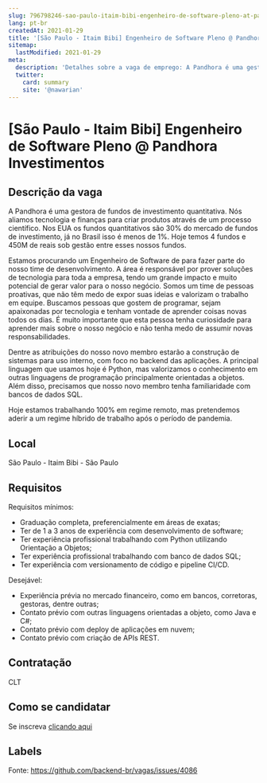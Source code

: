 ```yaml
---
slug: 796798246-sao-paulo-itaim-bibi-engenheiro-de-software-pleno-at-pandhora-investimentos
lang: pt-br
createdAt: 2021-01-29
title: '[São Paulo - Itaim Bibi] Engenheiro de Software Pleno @ Pandhora Investimentos - Vaga de Emprego'
sitemap:
  lastModified: 2021-01-29
meta:
  description: 'Detalhes sobre a vaga de emprego: A Pandhora é uma gestora de fundos de investimento quantitativa. Nós aliamos tecnologia e finanças para criar produtos através de um processo científico. Nos EUA os fundos quantitativos são 30% do mercado de fundos de investimento, já no Brasil isso é menos de 1%. Hoje temos 4 fundos e 450M de reais sob gestão entre esses nossos fundos. Estamos procurando um Engenheiro de Software de para fazer parte do nosso time de desenvolvimento. A área é responsável por prover soluções de tecnologia para toda a empresa, tendo um grande impacto e muito potencial de gerar valor para o nosso negócio. Somos um time de pessoas proativas, que não têm medo de expor suas ideias e valorizam o trabalho em equipe. Buscamos pessoas que gostem de programar, sejam apaixonadas por tecnologia e tenham vontade de aprender coisas novas todos os dias. É muito importante que esta pessoa tenha curiosidade para aprender mais sobre o nosso negócio e não tenha medo de assumir novas responsabilidades. Dentre as atribuições do nosso novo membro estarão a construção de sistemas para uso interno, com foco no backend das aplicações. A principal linguagem que usamos hoje é Python, mas valorizamos o conhecimento em outras linguagens de programação principalmente orientadas a objetos. Além disso, precisamos que nosso novo membro tenha familiaridade com bancos de dados SQL. Hoje estamos trabalhando 100% em regime remoto, mas pretendemos aderir a um regime híbrido de trabalho após o período de pandemia.'
  twitter:
    card: summary
    site: '@nawarian'
---
```


# [São Paulo - Itaim Bibi] Engenheiro de Software Pleno @ Pandhora Investimentos

## Descrição da vaga

A Pandhora é uma gestora de fundos de investimento quantitativa. Nós aliamos tecnologia e finanças para criar produtos através de um processo científico. Nos EUA os fundos quantitativos são 30% do mercado de fundos de investimento, já no Brasil isso é menos de 1%. Hoje temos 4 fundos e 450M de reais sob gestão entre esses nossos fundos.

Estamos procurando um Engenheiro de Software de para fazer parte do nosso time de desenvolvimento. A área é responsável por prover soluções de tecnologia para toda a empresa, tendo um grande impacto e muito potencial de gerar valor para o nosso negócio. Somos um time de pessoas proativas, que não têm medo de expor suas ideias e valorizam o trabalho em equipe. Buscamos pessoas que gostem de programar, sejam apaixonadas por tecnologia e tenham vontade de aprender coisas novas todos os dias. É muito importante que esta pessoa tenha curiosidade para aprender mais sobre o nosso negócio e não tenha medo de assumir novas responsabilidades.

Dentre as atribuições do nosso novo membro estarão a construção de sistemas para uso interno, com foco no backend das aplicações. A principal linguagem que usamos hoje é Python, mas valorizamos o conhecimento em outras linguagens de programação principalmente orientadas a objetos. Além disso, precisamos que nosso novo membro tenha familiaridade com bancos de dados SQL.

Hoje estamos trabalhando 100% em regime remoto, mas pretendemos aderir a um regime híbrido de trabalho após o período de pandemia.

## Local

São Paulo - Itaim Bibi - São Paulo

## Requisitos

Requisitos mínimos:
- Graduação completa, preferencialmente em áreas de exatas;
- Ter de 1 a 3 anos de experiência com desenvolvimento de software;
- Ter experiência profissional trabalhando com Python utilizando Orientação a Objetos;
- Ter experiência profissional trabalhando com banco de dados SQL;
- Ter experiência com versionamento de código e pipeline CI/CD.

Desejável:
- Experiência prévia no mercado financeiro, como em bancos, corretoras, gestoras, dentre outras;
- Contato prévio com outras linguagens orientadas a objeto, como Java e C#;
- Contato prévio com deploy de aplicações em nuvem;
- Contato prévio com criação de APIs REST.

## Contratação

CLT

## Como se candidatar

Se inscreva [clicando aqui](https://www.pyjobs.com.br/job/2027)

## Labels



Fonte: https://github.com/backend-br/vagas/issues/4086